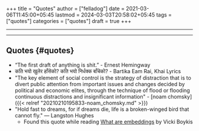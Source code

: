 +++
title = "Quotes"
author = ["felladog"]
date = 2021-03-06T11:45:00+05:45
lastmod = 2024-03-03T20:58:02+05:45
tags = ["quotes"]
categories = ["quotes"]
draft = true
+++

---
---


## Quotes {#quotes}

-   “The first draft of anything is shit.” - Ernest Hemingway
-   कति भयो खुलेर हाँसेको?
    कति भयो निर्धक्क बाँचेको? - Bartika Eam Rai, Khai Lyrics
-   "The key element of social control is the strategy of distraction that is to divert public attention from important issues and changes decided by political and economic elites, through the technique of flood or flooding continuous distractions and insignificant information" - [noam chomsky]({{< relref "20210210195833-noam_chomsky.md" >}})
-   "Hold fast to dreams, for if dreams die, life is a broken-winged bird that cannot fly." — Langston Hughes
    -   Found this quote while reading [What are embeddings](https://github.com/veekaybee/what_are_embeddings) by Vicki Boykis
